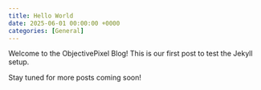 ```yaml
---
title: Hello World
date: 2025-06-01 00:00:00 +0000
categories: [General]
---
```


Welcome to the ObjectivePixel Blog! This is our first post to test the Jekyll setup.

Stay tuned for more posts coming soon!
